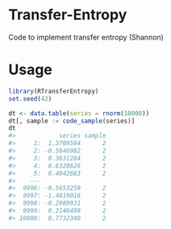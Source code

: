 # Transfer-Entropy
Code to implement transfer entropy (Shannon)

# Usage
``` r
library(RTransferEntropy)
set.seed(42)

dt <- data.table(series = rnorm(10000))
dt[, sample := code_sample(series)]
dt
#>            series sample
#>     1:  1.3709584      2
#>     2: -0.5646982      2
#>     3:  0.3631284      2
#>     4:  0.6328626      2
#>     5:  0.4042683      2
#>    ---                  
#>  9996: -0.5653259      2
#>  9997: -1.4819016      2
#>  9998: -0.2989931      2
#>  9999:  0.2146498      2
#> 10000:  0.7732340      2
```
